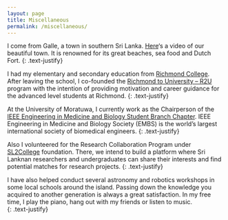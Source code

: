 ```yaml
---
layout: page
title: Miscellaneous
permalink: /miscellaneous/
---
```


I come from Galle, a town in southern Sri Lanka. [Here](https://www.youtube.com/watch?v=_pBoeuQxbfk)‘s a video of our beautiful town. It is renowned for its great beaches, sea food and Dutch Fort.
{: .text-justify}

I had my elementary and secondary education from [Richmond College](http://www.richmondcollege.lk/). After leaving the school, I co-founded the [Richmond to University – R2U](https://www.facebook.com/Rich2Uni/) program with the intention of providing motivation and career guidance for the advanced level students at Richmond. 
{: .text-justify}

At the University of Moratuwa, I currently work as the Chairperson of the [IEEE Engineering in Medicine and Biology Student Branch Chapter](https://site.ieee.org/sb-moratuwa-embs/). IEEE Engineering in Medicine and Biology Society (EMBS) is the world’s largest international society of biomedical engineers. 
{: .text-justify}

Also I volunteered for the Research Collaboration Program under [SL2College](https://www.facebook.com/sl2college/) foundation. There, we intend to build a platform where Sri Lanknan researchers and undergraduates can share their interests and find potential matches for research projects.
{: .text-justify}

I have also helped conduct several astronomy and robotics workshops in some local schools around the island. Passing down the knowledge you acquired to another generation is always a great satisfaction.
In my free time, I play the piano, hang out with my friends or listen to music.  
{: .text-justify}


